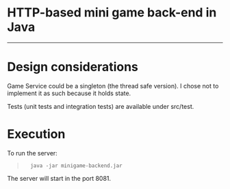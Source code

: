HTTP-based mini game back-end in Java
=======================
----------

Design considerations
===========

Game Service could be a singleton (the thread safe version). I chose not to implement it as such because it holds state.

Tests (unit tests and integration tests) are available under src/test.

Execution
===========

To run the server:

>       java -jar minigame-backend.jar

The server will start in the port 8081.